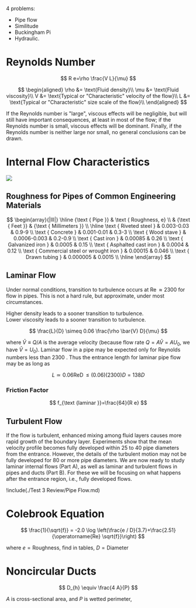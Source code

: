 4 problems:

* Pipe flow
* Similitude
* Buckingham Pi
* Hydraulic.

# Reynolds Number

$$
R e=\rho \frac{V L}{\mu}
$$

$$
\begin{aligned}
\rho &= \text{Fluid density}\\
\mu &= \text{Fluid viscosity}\\
V &= \text{Typical or "Characteristic" velocity of the flow}\\
L &= \text{Typical or "Characteristic" size scale of the flow}\\
\end{aligned}
$$

If the Reynolds number is "large", viscous effects will be negligible, but will still have important consequences, at least in most of the flow; if the Reynolds number is small, viscous effects will be dominant. Finally, if the Reynolds number is neither large nor small, no general conclusions can be drawn.

# Internal Flow Characteristics

![](!imgdir/4ff50d19295079c8404ba41dbaadcfd719485342.png)

## Roughness for Pipes of Common Engineering Materials

$$
\begin{array}{|lll|}
\hline
{\text { Pipe }} & \text { Roughness, e} \\
& {\text { Feet }} & {\text { Millimeters }} \\
\hline \text { Riveted steel } & 0.003-0.03 & 0.9-9 \\
\text { Concrete } & 0.001-0.01 & 0.3-3 \\
\text { Wood stave } & 0.0006-0.003 & 0.2-0.9 \\
\text { Cast iron } & 0.00085 & 0.26 \\
\text { Galvanized iron } & 0.0005 & 0.15 \\
\text { Asphalted cast iron } & 0.0004 & 0.12 \\
\text { Commercial steel or wrought iron } & 0.00015 & 0.046 \\
\text { Drawn tubing } & 0.000005 & 0.0015 \\
\hline
\end{array}
$$

## Laminar Flow

Under normal conditions, transition to turbulence occurs at $\operatorname{Re} \approx 2300$ for flow in pipes. This is not a hard rule, but approximate, under most circumstances.

Higher density leads to a sooner transition to turbulence.  
Lower viscosity leads to a sooner transition to turbulence.  

$$
\frac{L}{D} \simeq 0.06 \frac{\rho \bar{V} D}{\mu}
$$

where $\bar{V} \equiv Q / A$ is the average velocity (because flow rate $Q=A \bar{V}=A U_{0}$, we have $\left.\bar{V}=U_{0}\right) .$ Laminar flow in a pipe may be expected only for Reynolds numbers less than 2300 . Thus the entrance length for laminar pipe flow may be as long as

$$
L \simeq 0.06 \operatorname{ReD} \leq(0.06)(2300) D=138 D
$$

### Friction Factor

$$
f_{\text {laminar }}=\frac{64}{R e}
$$

## Turbulent Flow

If the flow is turbulent, enhanced mixing among fluid layers causes more rapid growth of the boundary layer. Experiments show that the mean velocity profile becomes fully developed within 25 to 40 pipe diameters from the entrance. However, the details of the turbulent motion may not be fully developed for 80 or more pipe diameters. We are now ready to study laminar internal flows (Part A), as well as laminar and turbulent flows in pipes and ducts (Part B). For these we will be focusing on what happens after the entrance region, i.e., fully developed flows.

!include(./Test 3 Review/Pipe Flow.md)

# Colebrook Equation

$$
\frac{1}{\sqrt{f}} = -2.0 \log \left(\frac{e / D}{3.7}+\frac{2.51}{\operatorname{Re} \sqrt{f}}\right)
$$

where $e = \text{Roughness}$, find in tables, $D = \text{Diameter}$

# Noncircular Ducts

$$
D_{h} \equiv \frac{4 A}{P}
$$

$A$ is cross-sectional area, and $P$ is wetted perimeter,